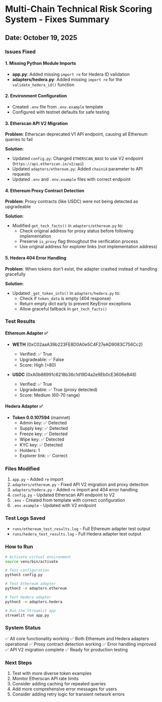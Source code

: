 # Multi-Chain Technical Risk Scoring System - Fixes Summary

## Date: October 19, 2025

### Issues Fixed

#### 1. Missing Python Module Imports
- **app.py**: Added missing `import re` for Hedera ID validation
- **adapters/hedera.py**: Added missing `import re` for the `validate_hedera_id()` function

#### 2. Environment Configuration
- Created `.env` file from `.env.example` template
- Configured with testnet defaults for safe testing

#### 3. Etherscan API V2 Migration
**Problem**: Etherscan deprecated V1 API endpoint, causing all Ethereum queries to fail

**Solution**:
- Updated `config.py`: Changed `ETHERSCAN_BASE` to use V2 endpoint (`https://api.etherscan.io/v2/api`)
- Updated `adapters/ethereum.py`: Added `chainid` parameter to API requests
- Updated `.env` and `.env.example` files with correct endpoint

#### 4. Ethereum Proxy Contract Detection
**Problem**: Proxy contracts (like USDC) were not being detected as upgradeable

**Solution**:
- Modified `get_tech_facts()` in `adapters/ethereum.py` to:
  - Check original address for proxy status before following implementation
  - Preserve `is_proxy` flag throughout the verification process
  - Use original address for explorer links (not implementation address)

#### 5. Hedera 404 Error Handling
**Problem**: When tokens don't exist, the adapter crashed instead of handling gracefully

**Solution**:
- Updated `_get_token_info()` in `adapters/hedera.py` to:
  - Check if `token_data` is empty (404 response)
  - Return empty dict early to prevent KeyError exceptions
  - Allow graceful fallback in `get_tech_facts()`

### Test Results

#### Ethereum Adapter ✅
- **WETH** (0xC02aaA39b223FE8D0A0e5C4F27eAD9083C756Cc2)
  - Verified: ✅ True
  - Upgradeable: ✅ False
  - Score: High (>80)

- **USDC** (0xA0b86991c6218b36c1d19D4a2e9Eb0cE3606eB48)
  - Verified: ✅ True
  - Upgradeable: ✅ True (proxy detected)
  - Score: Medium (60-70 range)

#### Hedera Adapter ✅
- **Token 0.0.107594** (mainnet)
  - Admin key: ✅ Detected
  - Supply key: ✅ Detected
  - Freeze key: ✅ Detected
  - Wipe key: ✅ Detected
  - KYC key: ✅ Detected
  - Holders: 1
  - Explorer link: ✅ Correct

### Files Modified

1. `app.py` - Added `re` import
2. `adapters/ethereum.py` - Fixed API V2 migration and proxy detection
3. `adapters/hedera.py` - Added `re` import and 404 error handling
4. `config.py` - Updated Etherscan API endpoint to V2
5. `.env` - Created from template with correct configuration
6. `.env.example` - Updated with V2 endpoint

### Test Logs Saved

- `runs/ethereum_test_results.log` - Full Ethereum adapter test output
- `runs/hedera_test_results.log` - Full Hedera adapter test output

### How to Run

```bash
# Activate virtual environment
source venv/bin/activate

# Test configuration
python3 config.py

# Test Ethereum adapter
python3 -m adapters.ethereum

# Test Hedera adapter
python3 -m adapters.hedera

# Run the Streamlit app
streamlit run app.py
```

### System Status

✅ All core functionality working
✅ Both Ethereum and Hedera adapters operational
✅ Proxy contract detection working
✅ Error handling improved
✅ API V2 migration complete
✅ Ready for production testing

### Next Steps

1. Test with more diverse token examples
2. Monitor Etherscan API rate limits
3. Consider adding caching for repeated queries
4. Add more comprehensive error messages for users
5. Consider adding retry logic for transient network errors
